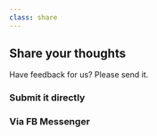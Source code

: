 ```yaml
---
class: share
---
```


## Share your thoughts

Have feedback for us? Please send it.

### Submit it directly

### Via FB Messenger